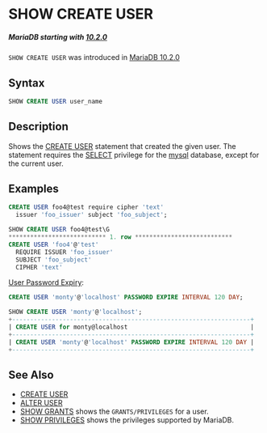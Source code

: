 # SHOW CREATE USER

##### MariaDB starting with [10.2.0](/kb/en/mariadb-1020-release-notes/)

`SHOW CREATE USER` was introduced in [MariaDB 10.2.0](/kb/en/mariadb-1020-release-notes/)

## Syntax

```sql
SHOW CREATE USER user_name
```

## Description

Shows the [CREATE USER](/sql-statements-structure/sql-statements/account-management-sql-commands/create-user) statement that created the given
user. The statement requires the [SELECT](/kb/en/grant/#table-privileges) privilege for the [mysql](/sql-statements-structure/sql-statements/administrative-sql-statements/system-tables/the-mysql-database-tables) database, except for the current user.

## Examples

```sql
CREATE USER foo4@test require cipher 'text' 
  issuer 'foo_issuer' subject 'foo_subject';

SHOW CREATE USER foo4@test\G
*************************** 1. row ***************************
CREATE USER 'foo4'@'test' 
  REQUIRE ISSUER 'foo_issuer' 
  SUBJECT 'foo_subject' 
  CIPHER 'text'
```

[User Password Expiry](/mariadb-administration/user-server-security/user-account-management/user-password-expiry):

```sql
CREATE USER 'monty'@'localhost' PASSWORD EXPIRE INTERVAL 120 DAY;

SHOW CREATE USER 'monty'@'localhost';
+------------------------------------------------------------------+
| CREATE USER for monty@localhost                                  |
+------------------------------------------------------------------+
| CREATE USER 'monty'@'localhost' PASSWORD EXPIRE INTERVAL 120 DAY |
+------------------------------------------------------------------+
```

## See Also

- [CREATE USER](/sql-statements-structure/sql-statements/account-management-sql-commands/create-user)
- [ALTER USER](/sql-statements-structure/sql-statements/account-management-sql-commands/alter-user)
- [SHOW GRANTS](/sql-statements-structure/sql-statements/administrative-sql-statements/show/show-grants) shows the `GRANTS/PRIVILEGES` for a user.
- [SHOW PRIVILEGES](/sql-statements-structure/sql-statements/administrative-sql-statements/show/show-privileges) shows the privileges supported by MariaDB.